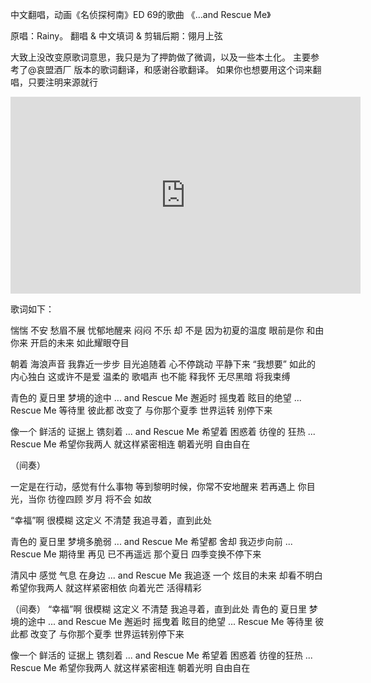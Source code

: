 中文翻唱，动画《名侦探柯南》ED 69的歌曲 《…and Rescue Me》 

原唱：Rainy。
翻唱 & 中文填词 & 剪辑后期：翎月上弦 


大致上没改变原歌词意思，我只是为了押韵做了微调，以及一些本土化。
主要参考了@哀盟酒厂 版本的歌词翻译，和感谢谷歌翻译。 
如果你也想要用这个词来翻唱，只要注明来源就行 
<iframe title="中文填词翻唱日语歌《... and Rescue Me》" src="https://peertube.su/videos/embed/ff70083e-72fe-4e80-a510-7a15abae0e65" allowfullscreen="" sandbox="allow-same-origin allow-scripts allow-popups" width="560" height="315" frameborder="0"></iframe>

歌词如下： 

惴惴 不安 愁眉不展 忧郁地醒来 
闷闷 不乐 却 不是 因为初夏的温度 
眼前是你 和由你来 开启的未来 
如此耀眼夺目 

朝着 海浪声音 我靠近一步步 
目光追随着 心不停跳动 平静下来 
“我想要” 如此的 内心独白 
这或许不是爱 
温柔的 歌唱声 也不能 释我怀 
无尽黑暗 将我束缚 

青色的 夏日里 梦境的途中 ... and Rescue Me 
邂逅时 摇曳着 眩目的绝望 ... Rescue Me 
等待里 彼此都 改变了 与你那个夏季 
世界运转 别停下来 

像一个 鲜活的 证据上 镌刻着 ... and Rescue Me 
希望着 困惑着 彷徨的 狂热 ... Rescue Me 
希望你我两人 就这样紧密相连 
朝着光明 自由自在 

（间奏） 

一定是在行动，感觉有什么事物 
等到黎明时候，你常不安地醒来 
若再遇上 你目光，当你 彷徨四顾 
岁月 将不会 如故

“幸福”啊 很模糊 
这定义 不清楚 
我追寻着，直到此处 

青色的 夏日里 梦境多脆弱 ... and Rescue Me
希望都 舍却 我迈步向前 ... Rescue Me 
期待里 再见 已不再遥远 那个夏日 
四季变换不停下来 

清风中 感觉 气息 在身边 ... and Rescue Me 
我追逐 一个 炫目的未来 却看不明白 
希望你我两人 就这样紧密相依 
向着光芒 活得精彩 

（间奏）
“幸福”啊 很模糊 
这定义 不清楚 
我追寻着，直到此处 
青色的 夏日里 梦境的途中 ... and Rescue Me 
邂逅时 摇曳着 眩目的绝望 ... Rescue Me 
等待里 彼此都 改变了 与你那个夏季 
世界运转别停下来 

像一个 鲜活的 证据上 镌刻着 ... and Rescue Me 
希望着 困惑着 彷徨的狂热 ... Rescue Me 
希望你我两人 就这样紧密相连 
朝着光明 自由自在